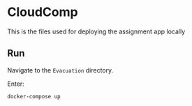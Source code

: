 # CloudComp

This is the files used for deploying the assignment app locally

## Run

Navigate to the `Evacuation` directory.

Enter:

`docker-compose up`
